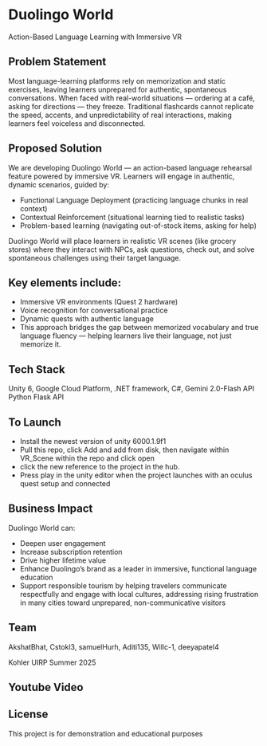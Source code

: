 # Duolingo World
Action-Based Language Learning with Immersive VR

## Problem Statement
Most language-learning platforms rely on memorization and static exercises, leaving learners unprepared for authentic, spontaneous conversations. When faced with real-world situations — ordering at a café, asking for directions — they freeze. Traditional flashcards cannot replicate the speed, accents, and unpredictability of real interactions, making learners feel voiceless and disconnected.

## Proposed Solution
We are developing Duolingo World — an action-based language rehearsal feature powered by immersive VR. Learners will engage in authentic, dynamic scenarios, guided by:
- Functional Language Deployment (practicing language chunks in real context)
- Contextual Reinforcement (situational learning tied to realistic tasks)
- Problem-based learning (navigating out-of-stock items, asking for help)

Duolingo World will place learners in realistic VR scenes (like grocery stores) where they interact with NPCs, ask questions, check out, and solve spontaneous challenges using their target language.

## Key elements include:
- Immersive VR environments (Quest 2 hardware)
- Voice recognition for conversational practice
- Dynamic quests with authentic language
- This approach bridges the gap between memorized vocabulary and true language fluency — helping learners live their language, not just memorize it.

## Tech Stack
Unity 6,
Google Cloud Platform,
.NET framework,
C#,
Gemini 2.0-Flash API
Python
Flask API

## To Launch
- Install the newest version of unity 6000.1.9f1
- Pull this repo, click Add and add from disk, then navigate within VR_Scene within the repo and click open
- click the new reference to the project in the hub.
- Press play in the unity editor when the project launches with an oculus quest setup and connected


## Business Impact
Duolingo World can:
- Deepen user engagement
- Increase subscription retention
- Drive higher lifetime value
- Enhance Duolingo’s brand as a leader in immersive, functional language education
- Support responsible tourism by helping travelers communicate respectfully and engage with local cultures, addressing rising frustration in many cities toward unprepared, non-communicative visitors

## Team
AkshatBhat, Cstokl3, samuelHurh, Aditi135, Willc-1, deeyapatel4

Kohler UIRP Summer 2025 


## Youtube Video

## License
This project is for demonstration and educational purposes
